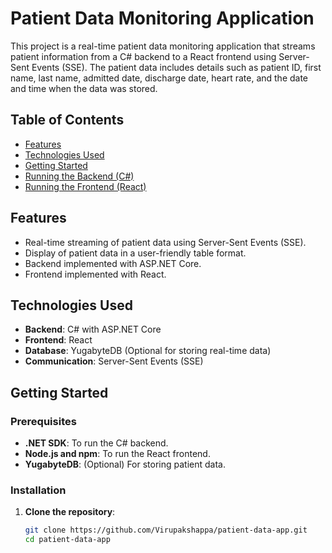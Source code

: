 # Patient Data Monitoring Application

This project is a real-time patient data monitoring application that streams patient information from a C# backend to a React frontend using Server-Sent Events (SSE). The patient data includes details such as patient ID, first name, last name, admitted date, discharge date, heart rate, and the date and time when the data was stored.

## Table of Contents

- [Features](#features)
- [Technologies Used](#technologies-used)
- [Getting Started](#getting-started)
- [Running the Backend (C#)](#running-the-backend-c)
- [Running the Frontend (React)](#running-the-frontend-react)

## Features

- Real-time streaming of patient data using Server-Sent Events (SSE).
- Display of patient data in a user-friendly table format.
- Backend implemented with ASP.NET Core.
- Frontend implemented with React.

## Technologies Used

- **Backend**: C# with ASP.NET Core
- **Frontend**: React
- **Database**: YugabyteDB (Optional for storing real-time data)
- **Communication**: Server-Sent Events (SSE)

## Getting Started

### Prerequisites

- **.NET SDK**: To run the C# backend.
- **Node.js and npm**: To run the React frontend.
- **YugabyteDB**: (Optional) For storing patient data.

### Installation

1. **Clone the repository**:
   ```bash
   git clone https://github.com/Virupakshappa/patient-data-app.git
   cd patient-data-app
   ```
